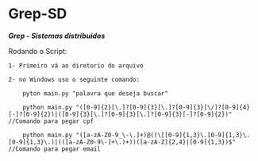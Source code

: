 # Grep-SD
***Grep - Sistemas distribuidos*** 

Rodando o Script: 

```
1- Primeiro vá ao diretorio do arquivo
```


```
2- no Windows uso o seguinte comando:
```

```
    pyton main.py "palavra que deseja buscar"
    
    python main.py "([0-9]{2}[\.]?[0-9]{3}[\.]?[0-9]{3}[\/]?[0-9]{4}[-]?[0-9]{2})|([0-9]{3}[\.]?[0-9]{3}[\.]?[0-9]{3}[-]?[0-9]{2})" //Comando para pegar cpf
    
    python main.py "([a-zA-Z0-9_\-\.]+)@((\[[0-9]{1,3}\.[0-9]{1,3}\.[0-9]{1,3}\.)|(([a-zA-Z0-9\-]+\.)+))([a-zA-Z]{2,4}|[0-9]{1,3})$" //Comando para pegar email
